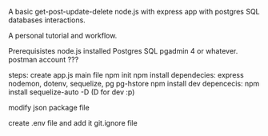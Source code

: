 A basic get-post-update-delete node.js with express app with postgres SQL databases interactions.

A personal tutorial and  workflow.

Prerequisistes 
node.js installed
Postgres SQL pgadmin 4 or whatever.
postman account ???

steps:
create app.js main file
npm init
npm install dependecies: express nodemon, dotenv, sequelize, pg pg-hstore
npm install dev depencecis: npm install sequelize-auto -D  (D for dev :p)

modify json package file 

create .env file and add it git.ignore file

